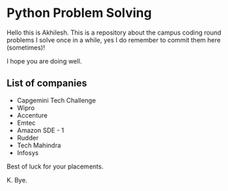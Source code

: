 # Python Problem Solving
Hello this is Akhilesh.
This is a repository about the campus coding round problems I solve once in a while, yes I do remember to commit them here (sometimes)! 

I hope you are doing well.

## List of companies
* Capgemini Tech Challenge
* Wipro
* Accenture
* Emtec
* Amazon SDE - 1
* Rudder
* Tech Mahindra
* Infosys

Best of luck for your placements.

K. Bye.